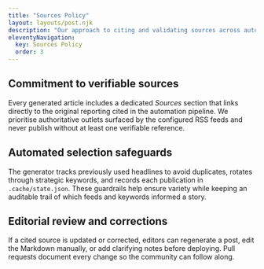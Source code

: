 ```yaml
---
title: "Sources Policy"
layout: layouts/post.njk
description: "Our approach to citing and validating sources across automated posts."
eleventyNavigation:
  key: Sources Policy
  order: 3
---
```


## Commitment to verifiable sources

Every generated article includes a dedicated *Sources* section that links directly to the original reporting cited in the automation pipeline. We prioritise authoritative outlets surfaced by the configured RSS feeds and never publish without at least one verifiable reference.

## Automated selection safeguards

The generator tracks previously used headlines to avoid duplicates, rotates through strategic keywords, and records each publication in `.cache/state.json`. These guardrails help ensure variety while keeping an auditable trail of which feeds and keywords informed a story.

## Editorial review and corrections

If a cited source is updated or corrected, editors can regenerate a post, edit the Markdown manually, or add clarifying notes before deploying. Pull requests document every change so the community can follow along.

